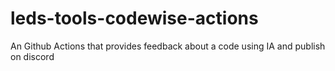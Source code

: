 # leds-tools-codewise-actions
An Github Actions that provides feedback about a code using IA and publish on discord

